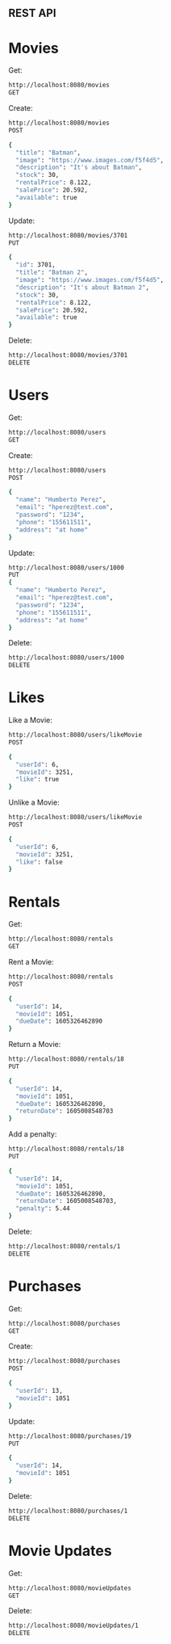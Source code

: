 ## REST API

# Movies

Get:

```bash
http://localhost:8080/movies
GET
```

Create:

```bash
http://localhost:8080/movies
POST

{
  "title": "Batman",
  "image": "https://www.images.com/f5f4d5",
  "description": "It's about Batman",
  "stock": 30,
  "rentalPrice": 8.122,
  "salePrice": 20.592,
  "available": true
}
```

Update:

```bash
http://localhost:8080/movies/3701
PUT

{
  "id": 3701,
  "title": "Batman 2",
  "image": "https://www.images.com/f5f4d5",
  "description": "It's about Batman 2",
  "stock": 30,
  "rentalPrice": 8.122,
  "salePrice": 20.592,
  "available": true
}
```

Delete:

```bash
http://localhost:8080/movies/3701
DELETE
```




# Users


Get:

```bash
http://localhost:8080/users
GET
```

Create:

```bash
http://localhost:8080/users
POST

{
  "name": "Humberto Perez",
  "email": "hperez@test.com",
  "password": "1234",
  "phone": "155611511",
  "address": "at home"
}
```

Update:

```bash
http://localhost:8080/users/1000
PUT
{
  "name": "Humberto Perez",
  "email": "hperez@test.com",
  "password": "1234",
  "phone": "155611511",
  "address": "at home"
}
```

Delete:

```bash
http://localhost:8080/users/1000
DELETE
```




# Likes

Like a Movie:

```bash
http://localhost:8080/users/likeMovie
POST

{
  "userId": 6,
  "movieId": 3251,
  "like": true
}
```

Unlike a Movie:

```bash
http://localhost:8080/users/likeMovie
POST

{
  "userId": 6,
  "movieId": 3251,
  "like": false
}
```


# Rentals

Get:

```bash
http://localhost:8080/rentals
GET
```

Rent a Movie:

```bash
http://localhost:8080/rentals
POST

{
  "userId": 14,
  "movieId": 1051,
  "dueDate": 1605326462890
}
```

Return a Movie:

```bash
http://localhost:8080/rentals/18
PUT

{
  "userId": 14,
  "movieId": 1051,
  "dueDate": 1605326462890,
  "returnDate": 1605008548703
}
```

Add a penalty:

```bash
http://localhost:8080/rentals/18
PUT

{
  "userId": 14,
  "movieId": 1051,
  "dueDate": 1605326462890,
  "returnDate": 1605008548703,
  "penalty": 5.44
}
```

Delete:

```bash
http://localhost:8080/rentals/1
DELETE
```

# Purchases

Get:

```bash
http://localhost:8080/purchases
GET
```

Create:

```bash
http://localhost:8080/purchases
POST

{
  "userId": 13,
  "movieId": 1051
}
```

Update:

```bash
http://localhost:8080/purchases/19
PUT

{
  "userId": 14,
  "movieId": 1051
}
```

Delete:

```bash
http://localhost:8080/purchases/1
DELETE
```

# Movie Updates

Get:

```bash
http://localhost:8080/movieUpdates
GET
```

Delete:

```bash
http://localhost:8080/movieUpdates/1
DELETE

